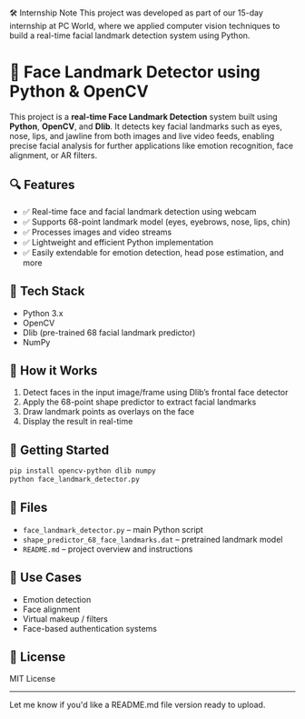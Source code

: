 🛠️ Internship Note
This project was developed as part of our 15-day internship at PC World, where we applied computer vision techniques to build a real-time facial landmark detection system using Python.

# 🎯 Face Landmark Detector using Python & OpenCV

This project is a **real-time Face Landmark Detection** system built using **Python**, **OpenCV**, and **Dlib**. It detects key facial landmarks such as eyes, nose, lips, and jawline from both images and live video feeds, enabling precise facial analysis for further applications like emotion recognition, face alignment, or AR filters.

## 🔍 Features

* ✅ Real-time face and facial landmark detection using webcam
* ✅ Supports 68-point landmark model (eyes, eyebrows, nose, lips, chin)
* ✅ Processes images and video streams
* ✅ Lightweight and efficient Python implementation
* ✅ Easily extendable for emotion detection, head pose estimation, and more

## 🧠 Tech Stack

* Python 3.x
* OpenCV
* Dlib (pre-trained 68 facial landmark predictor)
* NumPy

## 📸 How it Works

1. Detect faces in the input image/frame using Dlib’s frontal face detector
2. Apply the 68-point shape predictor to extract facial landmarks
3. Draw landmark points as overlays on the face
4. Display the result in real-time

## 🚀 Getting Started

```bash
pip install opencv-python dlib numpy
python face_landmark_detector.py
```

## 📁 Files

* `face_landmark_detector.py` – main Python script
* `shape_predictor_68_face_landmarks.dat` – pretrained landmark model
* `README.md` – project overview and instructions

## 🤖 Use Cases

* Emotion detection
* Face alignment
* Virtual makeup / filters
* Face-based authentication systems

## 📌 License

MIT License

---

Let me know if you'd like a README.md file version ready to upload.
